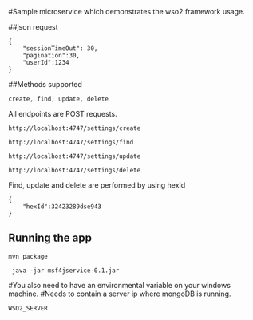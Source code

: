 #Sample microservice which demonstrates the wso2 framework usage.

##json request 

```
{
    "sessionTimeOut": 30,
    "pagination":30,
    "userId":1234
}
```

##Methods supported
```
create, find, update, delete
```
All endpoints are POST requests.

```
http://localhost:4747/settings/create

http://localhost:4747/settings/find

http://localhost:4747/settings/update

http://localhost:4747/settings/delete

```

Find, update and delete are performed by using hexId

```
{
	"hexId":32423289dse943
}
```

## Running the app

```
mvn package

 java -jar msf4jservice-0.1.jar

```

#You also need to have an environmental variable on your windows machine.
#Needs to contain a server ip where mongoDB is running.
```
WSO2_SERVER
```

